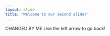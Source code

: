 ```yaml
---
layout: slide
title: "Welcome to our second slide!"
---
```

CHANGED BY ME
Use the left arrow to go back!
